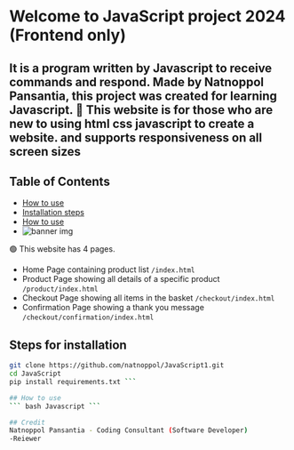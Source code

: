 
# Welcome to JavaScript project 2024 (Frontend only)

## It is a program written by Javascript to receive commands and respond. Made by Natnoppol Pansantia, this project was created for learning Javascript.  💖 This website is for those who are new to using html css javascript to create a website. and supports responsiveness on all screen sizes


## Table of Contents
- [How to use](#How%20to%20use)
- [Installation steps](#Installation%20steps)
- [How to use](#how-to-use)
- ![banner img](https://www.google.no/url?sa=i&url=https://www.geeksforgeeks.org/how-to-install-visual-studio-code-on-windows/&psig=AOvVaw2WUymlW4gzI2q_wojo9Ial&ust=1706534831696000&source=images&cd=vfe&opi=89978449&ved=0CBIQjRxqFwoTCPiIruWXgIQDFQAAAAAdAAAAABAD)


🟢 This website has 4 pages.

- Home Page containing product list `/index.html`
- Product Page showing all details of a specific product `/product/index.html`
- Checkout Page showing all items in the basket `/checkout/index.html`
- Confirmation Page showing a thank you message `/checkout/confirmation/index.html`

## Steps for installation
``` bash
git clone https://github.com/natnoppol/JavaScript1.git
cd JavaScript
pip install requirements.txt ```

## How to use
``` bash Javascript ```

## Credit
Natnoppol Pansantia - Coding Consultant (Software Developer)
-Reiewer


